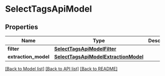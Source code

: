 # SelectTagsApiModel


## Properties
Name | Type | Description | Notes
------------ | ------------- | ------------- | -------------
**filter** | [**SelectTagsApiModelFilter**](SelectTagsApiModelFilter.md) |  | [optional] 
**extraction_model** | [**SelectTagsApiModelExtractionModel**](SelectTagsApiModelExtractionModel.md) |  | [optional] 

[[Back to Model list]](../README.md#documentation-for-models) [[Back to API list]](../README.md#documentation-for-api-endpoints) [[Back to README]](../README.md)


